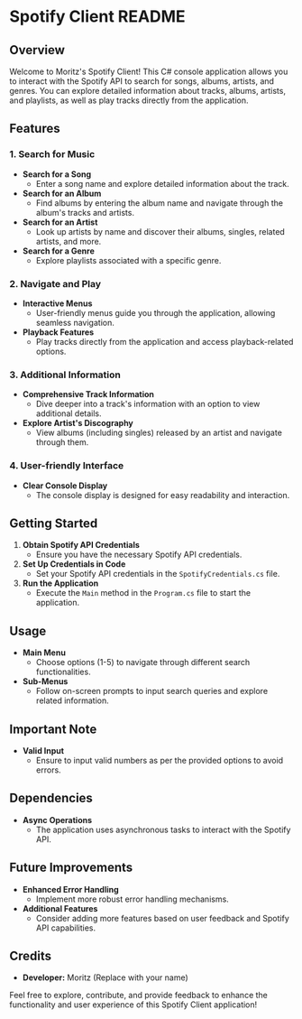 # Spotify Client README

## Overview
Welcome to Moritz's Spotify Client! This C# console application allows you to interact with the Spotify API to search for songs, albums, artists, and genres. You can explore detailed information about tracks, albums, artists, and playlists, as well as play tracks directly from the application.

## Features

### 1. Search for Music
- **Search for a Song**
  - Enter a song name and explore detailed information about the track.
- **Search for an Album**
  - Find albums by entering the album name and navigate through the album's tracks and artists.
- **Search for an Artist**
  - Look up artists by name and discover their albums, singles, related artists, and more.
- **Search for a Genre**
  - Explore playlists associated with a specific genre.

### 2. Navigate and Play
- **Interactive Menus**
  - User-friendly menus guide you through the application, allowing seamless navigation.
- **Playback Features**
  - Play tracks directly from the application and access playback-related options.

### 3. Additional Information
- **Comprehensive Track Information**
  - Dive deeper into a track's information with an option to view additional details.
- **Explore Artist's Discography**
  - View albums (including singles) released by an artist and navigate through them.

### 4. User-friendly Interface
- **Clear Console Display**
  - The console display is designed for easy readability and interaction.

## Getting Started
1. **Obtain Spotify API Credentials**
   - Ensure you have the necessary Spotify API credentials.
2. **Set Up Credentials in Code**
   - Set your Spotify API credentials in the `SpotifyCredentials.cs` file.
3. **Run the Application**
   - Execute the `Main` method in the `Program.cs` file to start the application.

## Usage
- **Main Menu**
  - Choose options (1-5) to navigate through different search functionalities.
- **Sub-Menus**
  - Follow on-screen prompts to input search queries and explore related information.

## Important Note
- **Valid Input**
  - Ensure to input valid numbers as per the provided options to avoid errors.

## Dependencies
- **Async Operations**
  - The application uses asynchronous tasks to interact with the Spotify API.

## Future Improvements
- **Enhanced Error Handling**
  - Implement more robust error handling mechanisms.
- **Additional Features**
  - Consider adding more features based on user feedback and Spotify API capabilities.

## Credits
- **Developer:** Moritz (Replace with your name)

Feel free to explore, contribute, and provide feedback to enhance the functionality and user experience of this Spotify Client application!
